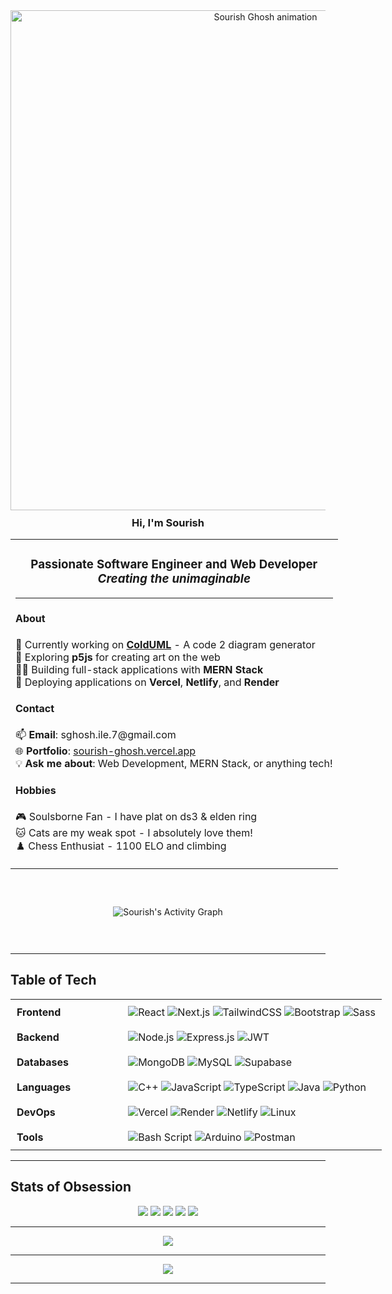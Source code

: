 

<div align="center">
  <img 
    src="https://7sg56.github.io/7sg56/assets/Sourish Ghosh-3.gif" 
    alt="Sourish Ghosh animation" 
    style="width: 800px; height: auto;" 
  />
</div>

<h3 align="center" style="border-bottom: none; margin: 10px 0;">Hi, I'm Sourish</h3>

<table align="center" style="width: 100%; min-width: 600px; border: none; border-collapse: collapse;">
  <tr>
    <td>
      <h3 align="center">
        Passionate <strong>Software Engineer</strong> and <strong>Web Developer</strong>
        <br>
        <em>Creating the unimaginable</em>
        <br>
        <hr>
      </h3>
      <h4>About</h4>
      <ul style="list-style: none; padding-left: 0;">
        <li>🔭 Currently working on <strong><a href="https://github.com/7sg56/ColdUML">ColdUML</a></strong> - A code 2 diagram generator</li>
        <li>🌱 Exploring <strong>p5js</strong> for creating art on the web</li>
        <li>👨‍💻 Building full-stack applications with <strong>MERN Stack</strong></li>
        <li>🚀 Deploying applications on <strong>Vercel</strong>, <strong>Netlify</strong>, and <strong>Render</strong></li>
      </ul>
      <h4>Contact</h4>
      <ul style="list-style: none; padding-left: 0;">
        <li>📫 <strong>Email</strong>: sghosh.ile.7@gmail.com</li>
        <li>🌐 <strong>Portfolio</strong>: <a href="https://sourish-ghosh.vercel.app">sourish-ghosh.vercel.app</a></li>
        <li>💡 <strong>Ask me about</strong>: Web Development, MERN Stack, or anything tech!</li>
      </ul>
      <h4>Hobbies</h4>
      <ul style="list-style: none; padding-left: 0;">
        <li>🎮 Soulsborne Fan - I have plat on ds3 & elden ring</li>
        <li>🐱 Cats are my weak spot - I absolutely love them!</li>
        <li>♟️ Chess Enthusiat - 1100 ELO and climbing</li>
      </ul>
    </td>
  </tr>
</table>


<div align="center" style="padding: 30px">

![Sourish's Activity Graph](https://github-readme-activity-graph.vercel.app/graph?username=7sg56&theme=github-compact&hide_border=true)

</div>

<hr>

## Table of Tech

<table align="center" style="width: 100%; min-width: 600px; border-spacing: 15px;">
  <tr>
    <td style="width: 30%; vertical-align: top; padding: 10px;">
      <strong>Frontend</strong>
    </td>
    <td style="width: 70%; vertical-align: top; padding: 10px;">
      <img src="https://img.shields.io/badge/react-%2320232a.svg?style=flat&logo=react&logoColor=%2361DAFB" alt="React" />
      <img src="https://img.shields.io/badge/Next-black?style=flat&logo=next.js&logoColor=white" alt="Next.js" />
      <img src="https://img.shields.io/badge/tailwindcss-%2338B2AC.svg?style=flat&logo=tailwind-css&logoColor=white" alt="TailwindCSS" />
      <img src="https://img.shields.io/badge/bootstrap-%238511FA.svg?style=flat&logo=bootstrap&logoColor=white" alt="Bootstrap" />
      <img src="https://img.shields.io/badge/Sass-CC6699?style=flat&logo=sass&logoColor=white" alt="Sass" />
    </td>
  </tr>
  <tr>
    <td style="width: 30%; vertical-align: top; padding: 10px;">
      <strong>Backend</strong>
    </td>
    <td style="width: 70%; vertical-align: top; padding: 10px;">
      <img src="https://img.shields.io/badge/node.js-6DA55F?style=flat&logo=node.js&logoColor=white" alt="Node.js" />
      <img src="https://img.shields.io/badge/express.js-%23404d59.svg?style=flat&logo=express&logoColor=%2361DAFB" alt="Express.js" />
      <img src="https://img.shields.io/badge/JWT-black?style=flat&logo=JSON%20web%20tokens" alt="JWT" />
    </td>
  </tr>
  <tr>
    <td style="width: 30%; vertical-align: top; padding: 10px;">
      <strong>Databases</strong>
    </td>
    <td style="width: 70%; vertical-align: top; padding: 10px;">
      <img src="https://img.shields.io/badge/MongoDB-%234ea94b.svg?style=flat&logo=mongodb&logoColor=white" alt="MongoDB" />
      <img src="https://img.shields.io/badge/mysql-4479A1.svg?style=flat&logo=mysql&logoColor=white" alt="MySQL" />
      <img src="https://img.shields.io/badge/Supabase-3ECF8E?style=flat&logo=supabase&logoColor=white" alt="Supabase" />
    </td>
  </tr>
  <tr>
    <td style="width: 30%; vertical-align: top; padding: 10px;">
      <strong>Languages</strong>
    </td>
    <td style="width: 70%; vertical-align: top; padding: 10px;">
      <img src="https://img.shields.io/badge/c++-%2300599C.svg?style=flat&logo=c%2B%2B&logoColor=white" alt="C++" />
      <img src="https://img.shields.io/badge/javascript-%23323330.svg?style=flat&logo=javascript&logoColor=%23F7DF1E" alt="JavaScript" />
      <img src="https://img.shields.io/badge/typescript-%23007ACC.svg?style=flat&logo=typescript&logoColor=white" alt="TypeScript" />
      <img src="https://img.shields.io/badge/java-%23ED8B00.svg?style=flat&logo=openjdk&logoColor=white" alt="Java" />
      <img src="https://img.shields.io/badge/python-3670A0?style=flat&logo=python&logoColor=ffdd54" alt="Python" />
    </td>
  </tr>
  <tr>
    <td style="width: 30%; vertical-align: top; padding: 10px;">
      <strong>DevOps</strong>
    </td>
    <td style="width: 70%; vertical-align: top; padding: 10px;">
      <img src="https://img.shields.io/badge/vercel-%23000000.svg?style=flat&logo=vercel&logoColor=white" alt="Vercel" />
      <img src="https://img.shields.io/badge/Render-%46E3B7.svg?style=flat&logo=render&logoColor=white" alt="Render" />
      <img src="https://img.shields.io/badge/netlify-%23000000.svg?style=flat&logo=netlify&logoColor=#00C7B7" alt="Netlify" />
      <img src="https://img.shields.io/badge/Linux-FCC624?style=flat&logo=linux&logoColor=black" alt="Linux" />
    </td>
  </tr>
  <tr>
    <td style="width: 30%; vertical-align: top; padding: 10px;">
      <strong>Tools</strong>
    </td>
    <td style="width: 70%; vertical-align: top; padding: 10px;">
      <img src="https://img.shields.io/badge/bash_script-%23121011.svg?style=flat&logo=gnu-bash&logoColor=white" alt="Bash Script" />
      <img src="https://img.shields.io/badge/-Arduino-00979D?style=flat&logo=Arduino&logoColor=white" alt="Arduino" />
      <img src="https://img.shields.io/badge/Postman-FF6C37?style=flat&logo=postman&logoColor=white" alt="Postman" />
    </td>
  </tr>
</table>

---


## Stats of Obsession 

<div align="center">

![](http://github-profile-summary-cards.vercel.app/api/cards/profile-details?username=7sg56&theme=aura)
![](http://github-profile-summary-cards.vercel.app/api/cards/repos-per-language?username=7sg56&theme=aura)
![](http://github-profile-summary-cards.vercel.app/api/cards/most-commit-language?username=7sg56&theme=aura)
![](http://github-profile-summary-cards.vercel.app/api/cards/stats?username=7sg56&theme=aura)
![](http://github-profile-summary-cards.vercel.app/api/cards/productive-time?username=7sg56&theme=aura&utcOffset=8)

</div>

<hr>


<div align="center">

![](https://github-profile-trophy.vercel.app/?username=7sg56&theme=onedark&column=-1)

</div>

<hr>

<div align="center">

[![](https://holopin.me/7sg56)](https://holopin.io/@7sg56)

</div>

---
